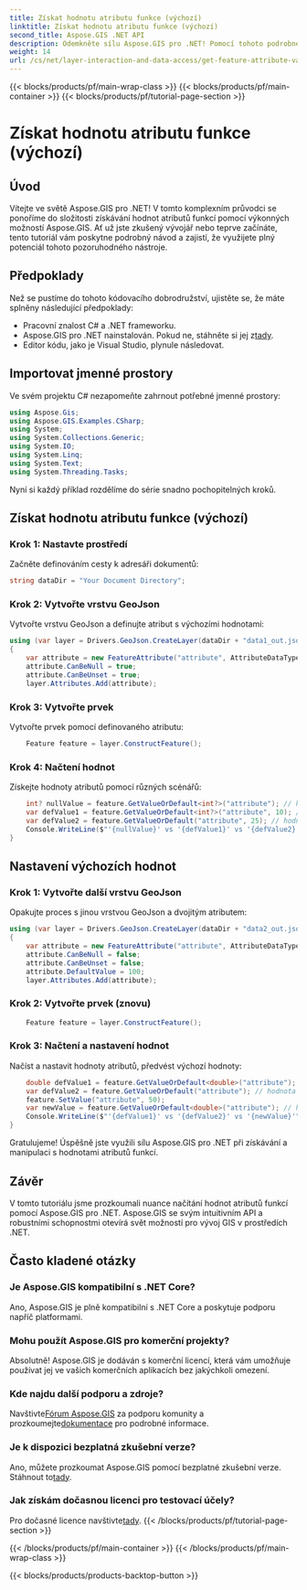 ```yaml
---
title: Získat hodnotu atributu funkce (výchozí)
linktitle: Získat hodnotu atributu funkce (výchozí)
second_title: Aspose.GIS .NET API
description: Odemkněte sílu Aspose.GIS pro .NET! Pomocí tohoto podrobného průvodce můžete snadno získávat a manipulovat s hodnotami atributů funkcí. Stáhněte si zkušební verzi nyní!
weight: 14
url: /cs/net/layer-interaction-and-data-access/get-feature-attribute-value-default/
---
```


{{< blocks/products/pf/main-wrap-class >}}
{{< blocks/products/pf/main-container >}}
{{< blocks/products/pf/tutorial-page-section >}}

# Získat hodnotu atributu funkce (výchozí)

## Úvod
Vítejte ve světě Aspose.GIS pro .NET! V tomto komplexním průvodci se ponoříme do složitosti získávání hodnot atributů funkcí pomocí výkonných možností Aspose.GIS. Ať už jste zkušený vývojář nebo teprve začínáte, tento tutoriál vám poskytne podrobný návod a zajistí, že využijete plný potenciál tohoto pozoruhodného nástroje.
## Předpoklady
Než se pustíme do tohoto kódovacího dobrodružství, ujistěte se, že máte splněny následující předpoklady:
- Pracovní znalost C# a .NET frameworku.
-  Aspose.GIS pro .NET nainstalován. Pokud ne, stáhněte si jej z[tady](https://releases.aspose.com/gis/net/).
- Editor kódu, jako je Visual Studio, plynule následovat.
## Importovat jmenné prostory
Ve svém projektu C# nezapomeňte zahrnout potřebné jmenné prostory:
```csharp
using Aspose.Gis;
using Aspose.GIS.Examples.CSharp;
using System;
using System.Collections.Generic;
using System.IO;
using System.Linq;
using System.Text;
using System.Threading.Tasks;
```
Nyní si každý příklad rozdělíme do série snadno pochopitelných kroků.
## Získat hodnotu atributu funkce (výchozí)
### Krok 1: Nastavte prostředí
Začněte definováním cesty k adresáři dokumentů:
```csharp
string dataDir = "Your Document Directory";
```
### Krok 2: Vytvořte vrstvu GeoJson
Vytvořte vrstvu GeoJson a definujte atribut s výchozími hodnotami:
```csharp
using (var layer = Drivers.GeoJson.CreateLayer(dataDir + "data1_out.json"))
{
    var attribute = new FeatureAttribute("attribute", AttributeDataType.Integer);
    attribute.CanBeNull = true;
    attribute.CanBeUnset = true;
    layer.Attributes.Add(attribute);
```
### Krok 3: Vytvořte prvek
Vytvořte prvek pomocí definovaného atributu:
```csharp
    Feature feature = layer.ConstructFeature();
```
### Krok 4: Načtení hodnot
Získejte hodnoty atributů pomocí různých scénářů:
```csharp
    int? nullValue = feature.GetValueOrDefault<int?>("attribute"); // hodnota == null
    var defValue1 = feature.GetValueOrDefault<int?>("attribute", 10); // hodnota == 10
    var defValue2 = feature.GetValueOrDefault("attribute", 25); // hodnota == 10
    Console.WriteLine($"'{nullValue}' vs '{defValue1}' vs '{defValue2}'");
}
```
## Nastavení výchozích hodnot
### Krok 1: Vytvořte další vrstvu GeoJson
Opakujte proces s jinou vrstvou GeoJson a dvojitým atributem:
```csharp
using (var layer = Drivers.GeoJson.CreateLayer(dataDir + "data2_out.json"))
{
    var attribute = new FeatureAttribute("attribute", AttributeDataType.Double);
    attribute.CanBeNull = false;
    attribute.CanBeUnset = false;
    attribute.DefaultValue = 100;
    layer.Attributes.Add(attribute);
```
### Krok 2: Vytvořte prvek (znovu)
```csharp
    Feature feature = layer.ConstructFeature();
```
### Krok 3: Načtení a nastavení hodnot
Načíst a nastavit hodnoty atributů, předvést výchozí hodnoty:
```csharp
    double defValue1 = feature.GetValueOrDefault<double>("attribute"); // hodnota == 100
    var defValue2 = feature.GetValueOrDefault("attribute"); // hodnota == 100
    feature.SetValue("attribute", 50);
    var newValue = feature.GetValueOrDefault<double>("attribute"); // hodnota == 50
    Console.WriteLine($"'{defValue1}' vs '{defValue2}' vs '{newValue}'");
}
```
Gratulujeme! Úspěšně jste využili sílu Aspose.GIS pro .NET při získávání a manipulaci s hodnotami atributů funkcí.
## Závěr
V tomto tutoriálu jsme prozkoumali nuance načítání hodnot atributů funkcí pomocí Aspose.GIS pro .NET. Aspose.GIS se svým intuitivním API a robustními schopnostmi otevírá svět možností pro vývoj GIS v prostředích .NET.
## Často kladené otázky
### Je Aspose.GIS kompatibilní s .NET Core?
Ano, Aspose.GIS je plně kompatibilní s .NET Core a poskytuje podporu napříč platformami.
### Mohu použít Aspose.GIS pro komerční projekty?
Absolutně! Aspose.GIS je dodáván s komerční licencí, která vám umožňuje používat jej ve vašich komerčních aplikacích bez jakýchkoli omezení.
### Kde najdu další podporu a zdroje?
 Navštivte[Fórum Aspose.GIS](https://forum.aspose.com/c/gis/33) za podporu komunity a prozkoumejte[dokumentace](https://reference.aspose.com/gis/net/) pro podrobné informace.
### Je k dispozici bezplatná zkušební verze?
 Ano, můžete prozkoumat Aspose.GIS pomocí bezplatné zkušební verze. Stáhnout to[tady](https://releases.aspose.com/).
### Jak získám dočasnou licenci pro testovací účely?
 Pro dočasné licence navštivte[tady](https://purchase.aspose.com/temporary-license/).
{{< /blocks/products/pf/tutorial-page-section >}}

{{< /blocks/products/pf/main-container >}}
{{< /blocks/products/pf/main-wrap-class >}}

{{< blocks/products/products-backtop-button >}}
